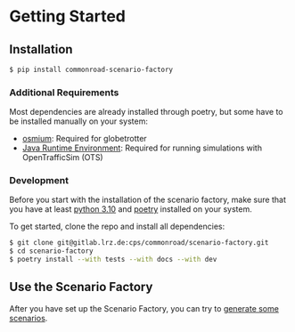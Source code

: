 # Getting Started

## Installation

```bash
$ pip install commonroad-scenario-factory
```

### Additional Requirements

Most dependencies are already installed through poetry, but some have to be installed manually on your system:

* [osmium](https://osmcode.org/osmium-tool/): Required for globetrotter
* [Java Runtime Environment](https://www.java.com/en/): Required for running simulations with OpenTrafficSim (OTS)

### Development

Before you start with the installation of the scenario factory, make sure that you have at least [python 3.10](https://www.python.org/downloads/) and [poetry](https://www.python.org/downloads/) installed on your system.

To get started, clone the repo and install all dependencies:

```sh
$ git clone git@gitlab.lrz.de:cps/commonroad/scenario-factory.git
$ cd scenario-factory
$ poetry install --with tests --with docs --with dev
```


## Use the Scenario Factory

After you have set up the Scenario Factory, you can try to [generate some scenarios](./generate_scenarios).
